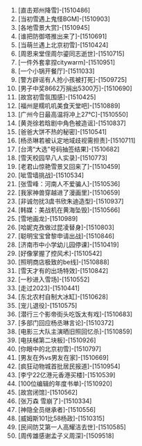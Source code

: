 
1. [直击郑州降雪]-[1510486]
1. [当初雪遇上鬼怪BGM]-[1510903]
1. [各地雪景大赏]-[1510945]
1. [谁把防御塔推出来了]-[1510691]
1. [当萌兰遇上北京初雪]-[1510424]
1. [周恩来堂侄周尔鎏同志逝世]-[1510715]
1. [一件外套拿捏citywarm]-[1510951]
1. [一个小锅开餐厅]-[1511033]
1. [警方辟谣有人抢小孩被打死]-[1509725]
1. [男子中奖8662万捐出5300万]-[1510690]
1. [故宫初雪氛围感]-[1510425]
1. [福州是糯叽叽美食天堂吧]-[1510889]
1. [广州今日最高温将冲上27℃]-[1510550]
1. [黄尧徐若晗剧中角色被造谣]-[1510837]
1. [爸爸大饼不热的秘密]-[1510541]
1. [杨丞琳若被认定地域歧视需担责]-[1510711]
1. [台湾“大选”号码抽签结果]-[1510682]
1. [雪天校园早八人实录]-[1510773]
1. [老君山惊艳雪景又回来了]-[1510459]
1. [呲雪墙挑战]-[1510534]
1. [张雪峰：河南人不爱骗人]-[1510536]
1. [我家神兽穿越进了漫画里]-[1510659]
1. [非诚勿扰3虞书欣朱迪造型]-[1510937]
1. [韩媒：美战机在黄海坠毁]-[1510566]
1. [雪地画龙]-[1510989]
1. [哈妮克孜做过昆凌替身]-[1510803]
1. [聪明宝宝曾黎申请出战]-[1510846]
1. [济南市中小学幼儿园停课]-[1510419]
1. [好像掌握了控风术]-[1510542]
1. [照明商店极致的be线]-[1510888]
1. [雪天才有的出场特效]-[1510842]
1. [一秒进入雪场]-[1510552]
1. [走过2023]-[1510441]
1. [东北农村自制大冰缸]-[1510628]
1. [宠儿退役]-[1510575]
1. [潜行三个影帝街头吃饭太有戏]-[1510683]
1. [多部门回应杨丞琳言论]-[1510372]
1. [电影三大队主演晒旧照回忆杀]-[1510859]
1. [电扶梯第二块板]-[1510926]
1. [你眼中的北京初雪]-[1510797]
1. [男友在外vs男友在家]-[1510669]
1. [疯狂动物城首批居民报道]-[1510954]
1. [李宁22亿港元香港买楼]-[1510539]
1. [100位编辑的年度书单]-[1510920]
1. [故宫闭馆]-[1510562]
1. [张万森 雪崩了]-[1510334]
1. [神隐全员继承者]-[1510556]
1. [威姆斯101比58杨政]-[1510315]
1. [民间防艾第一人高耀洁去世]-[1510585]
1. [周传雄感谢孟子义周深]-[1509518]